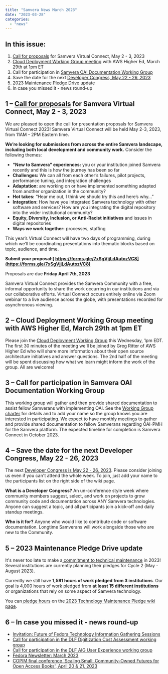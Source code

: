 ```yaml
---
title: "Samvera News March 2023"
date: "2023-03-28"
categories: 
  - "news"
---
```


## **In this issue:**

1. [Call for proposals](https://samvera.atlassian.net/wiki/spaces/samvera/pages/2148696133/Samvera+Virtual+Connect+2023+Call+for+Proposals) for Samvera Virtual Connect, May 2 - 3, 2023
2. [Cloud Deployment Working Group meeting](https://samvera.atlassian.net/wiki/spaces/samvera/pages/2150957057/2023-03-29+Meeting+notes) with AWS Higher Ed, March 29th at 1pm ET
3. Call for participation in [Samvera OAI Documentation Working Group](https://samvera.atlassian.net/wiki/spaces/samvera/pages/2129100805/OAI+Documentation+Working+Group+charter)
4. Save the date for the next [Developer Congress, May 22 - 26, 2023](https://samvera.atlassian.net/wiki/spaces/samvera/pages/2139258881/Developer+Congress+-+May+22-26+2023)
5. 2023 [Maintenance Pledge Drive](https://samvera.atlassian.net/wiki/spaces/samvera/pages/2054356993/2023+Samvera+Technology+Maintenance+Hours+Pledge+Drive) update
6. In case you missed it - news round-up 


## **1 – [Call for proposals](https://samvera.atlassian.net/wiki/spaces/samvera/pages/2148696133/Samvera+Virtual+Connect+2023+Call+for+Proposals) for Samvera Virtual Connect, May 2 - 3, 2023**

We are pleased to open the call for presentation proposals for Samvera Virtual Connect 2023!  Samvera Virtual Connect will be held May 2-3, 2023, from 11AM - 2PM Eastern time.

**We’re looking for submissions from across the entire Samvera landscape, including both local development and community work.** Consider the following themes:


* **“New to Samvera” experiences:** you or your institution joined Samvera recently and this is how the journey has been so far
* **Challenges:** We can all from each other’s failures, pilot projects, performance tuning, and integration challenges
* **Adaptation:** are working on or have implemented something adapted from another organization in the community?
* **Hot takes:** “Hear me out, I think we should try this and here’s why…”
* **Integration:** How have you integrated Samvera technology with other software and services? How are you integrating the digital repository into the wider institutional community?
* **Equity, Diversity, Inclusion, or Anti-Racist initiatives** and issues in digital repositories
* **Ways we work together:** processes, staffing

This year’s Virtual Connect will have two days of programming, during which we’ll be coordinating presentations into thematic blocks based on topic, audience, and time. 

**Submit your proposal:[ https://forms.gle/7xSgVjjLdAutozVC8](https://forms.gle/7xSgVjjLdAutozVC8)**

Proposals are due **Friday April 7th, 2023**

Samvera Virtual Connect provides the Samvera Community with a free, informal opportunity to share the work occurring in our institutions and via our collaborative efforts.  Virtual Connect occurs entirely online via Zoom webinar to a live audience across the globe, with presentations recorded for asynchronous viewing.

## **2 – Cloud Deployment Working Group meeting with AWS Higher Ed, March 29th at 1pm ET**

Please join the [Cloud Deployment Working Group](https://samvera.atlassian.net/wiki/spaces/samvera/pages/2150957057/2023-03-29+Meeting+notes) this Wednesday, 1pm EDT. The first 30 minutes of the meeting we'll be joined by Greg Ritter of AWS Higher Ed who will share more information about their open source architecture initiatives and answer questions. The 2nd half of the meeting will be spent discussing how what we learn might inform the work of the group. All are welcome!

## **3 – Call for participation in Samvera OAI Documentation Working Group**

This working group will gather and then provide shared documentation to assist fellow Samverans with implementing OAI. See the [Working Group charter](https://samvera.atlassian.net/wiki/spaces/samvera/pages/2129100805/OAI+Documentation+Working+Group+charter) for details and to add your name so the group knows you are interested in participating. We expect to have monthly meetings to gather and provide shared documentation to fellow Samverans regarding OAI-PMH for the Samvera platform. The expected timeline for completion is Samvera Connect in October 2023.

## **4 –  Save the date for the next Developer Congress, May 22 - 26, 2023**

The next [Developer Congress is May 22 - 26, 2023](https://samvera.atlassian.net/wiki/spaces/samvera/pages/2139258881/Developer+Congress+-+May+22-26+2023). Please consider joining us even if you can't attend the whole week. To join, just add your name to the participants list on the right side of the wiki page.

**What is a Developer Congress?** An un-conference style week where community members suggest, select, and work on projects to grow community code and documentation across ANY Samvera technologies. Anyone can suggest a topic, and all participants join a kick-off and daily standup meetings.

**Who is it for?** Anyone who would like to contribute code or software documentation. Longtime Samverans will work alongside those who are new to the Community.

## **5 – 2023 Maintenance Pledge Drive update**

It's never too late to make a[ commitment to technical maintenance](https://samvera.atlassian.net/wiki/spaces/samvera/pages/2054356993/2023+Samvera+Technology+Maintenance+Hours+Pledge+Drive) in 2023! Several institutions are currently planning their pledges for Cycle 2 (May - August 2023). 

Currently we still have **1,591 hours of work pledged from 3 institutions**. Our goal is 4,000 hours of work pledged from **at least 15 different institutions** or organizations that rely on some aspect of Samvera technology.

You can[ pledge hours](https://forms.gle/vYfR7u9H2CEM44Jf6) on the[ 2023 Technology Maintenance Pledge wiki page](https://samvera.atlassian.net/wiki/spaces/samvera/pages/2054356993/2023+Samvera+Technology+Maintenance+Hours+Pledge+Drive).

## **6 – In case you missed it - news round-up**

* [Invitation: Future of Fedora Technology Information Gathering Sessions](https://groups.google.com/g/samvera-community/c/rr3CYcGrheA)
* [Call for participation in the DLF Digitization Cost Assessment working group](https://groups.google.com/g/samvera-community/c/nY22aA4YEvY)
* [Call for participation in the DLF AIG User Experience working group](https://groups.google.com/g/samvera-community/c/zU-swB1ZLNw)
* [Fedora Newsletter: March 2023](https://groups.google.com/g/samvera-community/c/_-mImgtObHI)
* [COPIM final conference 'Scaling Small: Community-Owned Futures for Open Access Books', April 20 & 21, 2023](https://scalingsmall.pubpub.org/)
